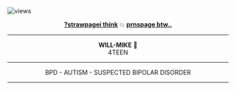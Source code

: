   
  <img src="https://komarev.com/ghpvc/?username=w1llbyers&style=flat-square" alt="views"/> 
  <p align="center">
  <a href="onewhxeatmark.straw.page">
    <b>?strawpagei think</b></a>  
💥   <a  href=en.pronouns.page@willonewheatster "><b>prnspage btw..</b></a>
</p>



---

<p align="center">
  <b>WILL-MIKE</b> 🎨 <br> 4TEEN


</p>

---

<p align="center">
   BPD - AUTISM - SUSPECTED BIPOLAR DISORDER
</p>

---
